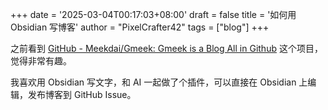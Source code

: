 +++
date = '2025-03-04T00:17:03+08:00'
draft = false
title = '如何用 Obsidian 写博客'
author = "PixelCrafter42"
tags = ["blog"]
+++

之前看到 [GitHub - Meekdai/Gmeek: Gmeek is a Blog All in Github](https://github.com/Meekdai/Gmeek) 这个项目，觉得非常有趣。

我喜欢用 Obsidian 写文字，和 AI 一起做了个插件，可以直接在 Obsidian 上编辑，发布博客到 GitHub Issue。

